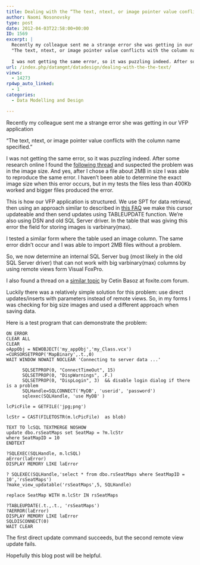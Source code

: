 ```yaml
---
title: Dealing with the “The text, ntext, or image pointer value conflicts with the column name specified.” error from Visual Foxpro
author: Naomi Nosonovsky
type: post
date: 2012-04-03T22:58:00+00:00
ID: 1569
excerpt: |
  Recently my colleague sent me a strange error she was getting in our VFP application
  "The text, ntext, or image pointer value conflicts with the column name specified."
  
  I was not getting the same error, so it was puzzling indeed. After some research&hellip;
url: /index.php/datamgmt/datadesign/dealing-with-the-the-text/
views:
  - 14273
rp4wp_auto_linked:
  - 1
categories:
  - Data Modelling and Design

---
```

Recently my colleague sent me a strange error she was getting in our VFP application
  
&#8220;The text, ntext, or image pointer value conflicts with the column name specified.&#8221;

I was not getting the same error, so it was puzzling indeed. After some research online I found the [following thread][1] and suspected the problem was in the image size. And yes, after I chose a file about 2MB in size I was able to reproduce the same error. I haven&#8217;t been able to determine the exact image size when this error occurs, but in my tests the files less than 400Kb worked and bigger files produced the error.

This is how our VFP application is structured. We use SPT for data retrieval, then using an approach similar to described in [this FAQ][2] we make this cursor updateable and then send updates using TABLEUPDATE function. We&#8217;re also using DSN and old SQL Server driver. In the table that was giving this error the field for storing images is varbinary(max).

I tested a similar form where the table used an image column. The same error didn&#8217;t occur and I was able to import 2MB files without a problem.

So, we now determine an internal SQL Server bug (most likely in the old SQL Server driver) that can not work with big varbinary(max) columns by using remote views form Visual FoxPro.
  
I also found a thread on a [similar topic][3] by Cetin Basoz at foxite.com forum.

Luckily there was a relatively simple solution for this problem: use direct updates/inserts with parameters instead of remote views. So, in my forms I was checking for big size images and used a different approach when saving data.

Here is a test program that can demonstrate the problem:

```
ON ERROR 
CLEAR ALL
CLEAR 
oAppObj = NEWOBJECT('my_appObj','my_Class.vcx')
=CURSORSETPROP('MapBinary',.t.,0)
WAIT WINDOW NOWAIT NOCLEAR 'Connecting to server data ...'

      SQLSETPROP(0, "ConnectTimeOut", 15)
      SQLSETPROP(0, "DispWarnings", .F.)
      SQLSETPROP(0, "DispLogin", 3)  && disable login dialog if there is a problem
      SQLHandle=SQLCONNECT('MyDB', 'userid', 'password')
      sqlexec(SQLHandle, 'use MyDB' )   

lcPicFile = GETFILE('jpg;png')

lcStr = CAST(FILETOSTR(m.lcPicFile)  as blob)       

TEXT TO lcSQL TEXTMERGE NOSHOW 
update dbo.rsSeatMaps set SeatMap = ?m.lcStr
where SeatMapID = 10
ENDTEXT 

?SQLEXEC(SQLHandle, m.lcSQL)
aError(laError)
DISPLAY MEMORY LIKE laError

? SQLEXEC(SQLHandle,'select * from dbo.rsSeatMaps where SeatMapID = 10','rsSeatMaps')
?make_view_updatable('rsSeatMaps',5, SQLHandle)

replace SeatMap WITH m.lcStr IN rsSeatMaps

?TABLEUPDATE(.t.,.t., 'rsSeatMaps')
?AERROR(laError)
DISPLAY MEMORY LIKE laError
SQLDISCONNECT(0)
WAIT CLEAR
```

The first direct update command succeeds, but the second remote view update fails.

Hopefully this blog post will be helpful.

 [1]: http://social.msdn.microsoft.com/Forums/en/transactsql/thread/d26e2143-630b-46e7-a81b-a33a24af20ce
 [2]: http://www.universalthread.com/ViewPageNewFAQ.aspx?ID=8153
 [3]: http://www.foxite.com/archives/warning-possible-bug-sql-server-0000239346.htm